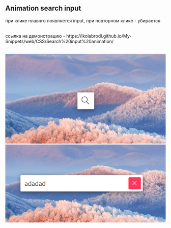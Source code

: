## Animation search input

при клике плавнго появляется input, при повторном клике - убирается

<br>
ссылка на демонстрацию - https://lkolabrodl.github.io/My-Snippets/web/CSS/Search%20input%20animation/
<br>
<br>

![Alt text](https://raw.githubusercontent.com/lKolabrodl/My-Snippets/master/web/CSS/Search%20input%20animation/Screenshot_2.png)
![Alt text](https://raw.githubusercontent.com/lKolabrodl/My-Snippets/master/web/CSS/Search%20input%20animation/Screenshot_1.png)
